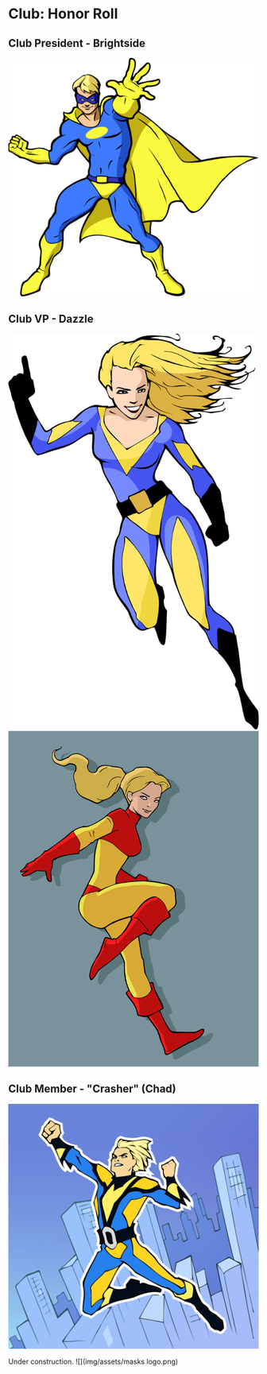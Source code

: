 # Club: Honor Roll

## Club President - Brightside
![](img/NPCs/pa-student03.jpg)

## Club VP - Dazzle
![](img/NPCs/pa-student02.jpg)
![](img/NPCs/pa-student02p2.jpg)

## Club Member - "Crasher" (Chad)
![](img/NPCs/pa-student01.jpg)

Under construction.
![](img/assets/masks logo.png)